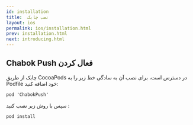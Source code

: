 ```yaml
---
id: installation
title:  نصب چابک
layout: ios
permalink: ios/installation.html
prev: installation.html
next: introducing.html
---
```

Chabok Push فعال کردن
-------------


چابک از طریق CocoaPods در دسترس است، برای نصب آن به سادگی خط زیر را به Podfile خود اضافه کنید:

`pod 'ChabokPush'`

سپس با روش زیر نصب کنید :

`pod install`


